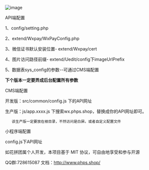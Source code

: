 
![image](http://www.phps.shop/img/xcx.png)

API端配置

1、config/setting.php

2、extend/Wxpay/WxPayConfig.php

3、微信证书默认安装位置- extend/Wxpay/cert

4、图片访问路径前缀- extend/Uedit/config下imageUrlPrefix

5、数据表sys_config的参数--可通过CMS端配置

**下个版本一定要弄成后台配置所有参数**


CMS端配置

开发版：src/common/config.js 下的API网址

生产版：js/app.xxxx.js 下搜索wx.phps.shop，替换成你的API网址即可。

	   该生产版一定要放在根目录，不然访问是白屏。或者自定义配置文件

小程序端配置

config.js下API网址


如花拼团属个人开发，本项目基于 MIT 协议，可自由地享受和参与开源

QQ群:728615087   文档：http://www.phps.shop/
